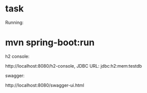 # task

Running:

# mvn spring-boot:run

h2 console:

http://localhost:8080/h2-console, JDBC URL: jdbc:h2:mem:testdb

swagger:

http://localhost:8080/swagger-ui.html
